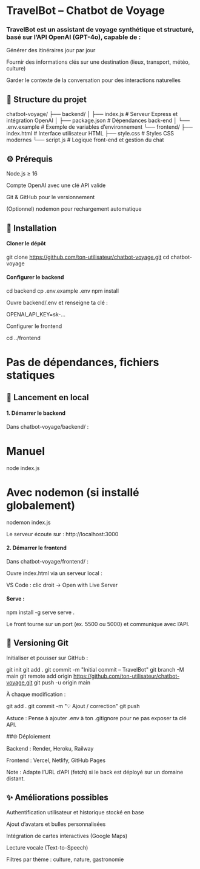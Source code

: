 # TravelBot – Chatbot de Voyage

### TravelBot est un assistant de voyage synthétique et structuré, basé sur l’API OpenAI (GPT-4o), capable de :

Générer des itinéraires jour par jour

Fournir des informations clés sur une destination (lieux, transport, météo, culture)

Garder le contexte de la conversation pour des interactions naturelles

## 📂 Structure du projet

chatbot-voyage/
├── backend/
│   ├── index.js           # Serveur Express et intégration OpenAI
│   ├── package.json       # Dépendances back-end
│   └── .env.example       # Exemple de variables d’environnement
└── frontend/
    ├── index.html         # Interface utilisateur HTML
    ├── style.css          # Styles CSS modernes
    └── script.js          # Logique front-end et gestion du chat

## ⚙️ Prérequis

Node.js ≥ 16

Compte OpenAI avec une clé API valide

Git & GitHub pour le versionnement

(Optionnel) nodemon pour rechargement automatique

## 🔧 Installation

#### Cloner le dépôt

git clone https://github.com/ton-utilisateur/chatbot-voyage.git
cd chatbot-voyage

#### Configurer le backend

cd backend
cp .env.example .env
npm install

Ouvre backend/.env et renseigne ta clé :

OPENAI_API_KEY=sk-...

Configurer le frontend

cd ../frontend
# Pas de dépendances, fichiers statiques

## 🚀 Lancement en local

#### 1. Démarrer le backend

Dans chatbot-voyage/backend/ :

# Manuel
node index.js

# Avec nodemon (si installé globalement)
nodemon index.js

Le serveur écoute sur : http://localhost:3000

#### 2. Démarrer le frontend

Dans chatbot-voyage/frontend/ :

Ouvre index.html via un serveur local :

VS Code : clic droit → Open with Live Server

#### Serve :

npm install -g serve
serve .

Le front tourne sur un port (ex. 5500 ou 5000) et communique avec l’API.

## 🔄 Versioning Git

Initialiser et pousser sur GitHub :

git init
git add .
git commit -m "Initial commit – TravelBot"
git branch -M main
git remote add origin https://github.com/ton-utilisateur/chatbot-voyage.git
git push -u origin main

À chaque modification :

git add .
git commit -m "💡 Ajout / correction"
git push

Astuce : Pense à ajouter .env à ton .gitignore pour ne pas exposer ta clé API.

##🌐 Déploiement

Backend : Render, Heroku, Railway

Frontend : Vercel, Netlify, GitHub Pages

Note : Adapte l’URL d’API (fetch) si le back est déployé sur un domaine distant.

## ✨ Améliorations possibles

Authentification utilisateur et historique stocké en base

Ajout d’avatars et bulles personnalisées

Intégration de cartes interactives (Google Maps)

Lecture vocale (Text-to-Speech)

Filtres par thème : culture, nature, gastronomie
